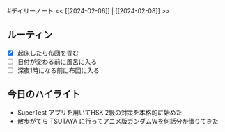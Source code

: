 #デイリーノート
<< [[2024-02-06]] | [[2024-02-08]] >>
## ルーティン
- [x] 起床したら布団を畳む
- [ ] 日付が変わる前に風呂に入る
- [ ] 深夜1時になる前に布団に入る
## 今日のハイライト
- SuperTest アプリを用いてHSK 2級の対策を本格的に始めた
- 散歩がてら TSUTAYA に行ってアニメ版ガンダムWを何話分か借りてきた
